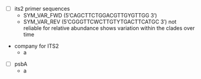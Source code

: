 - [ ] its2 primer sequences
	- SYM_VAR_FWD (5′CAGCTTCTGGACGTTGYGTTGG 3′) 
	- SYM_VAR_REV (5′CGGGTTCWCTTGTYTGACTTCATGC 3′)
not reliable for relative abundance
shows variation within the clades over time
- company for ITS2
	- a

- [ ] psbA
	- a




